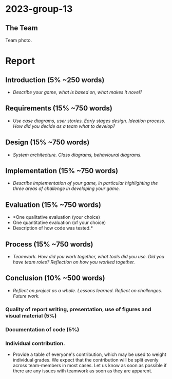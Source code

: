 # 2023-group-13
## The Team
Team photo.

# Report
## Introduction (5% ~250 words)
 - *Describe your game, what is based on, what makes it novel?*

## Requirements (15% ~750 words)
-  *Use case diagrams, user stories. Early stages design. Ideation process. How did you decide as a team what to develop?*

## Design (15% ~750 words)
-   *System architecture. Class diagrams, behavioural diagrams.*

## Implementation (15% ~750 words)
-  *Describe implementation of your game, in particular highlighting the three areas of challenge in developing your game.*

## Evaluation (15% ~750 words)
-  *One qualitative evaluation (your choice)
-   One quantitative evaluation (of your choice)
-   Description of how code was tested.*

## Process (15% ~750 words)
- *Teamwork. How did you work together, what tools did you use. Did you have team roles? Reflection on how you worked together.*

## Conclusion (10% ~500 words)
-  *Reflect on project as a whole. Lessons learned. Reflect on challenges. Future work.*

### Quality of report writing, presentation, use of figures and visual material (5%)

### Documentation of code (5%)

### Individual contribution. 
- Provide a table of everyone's contribution, which may be used to weight individual grades. We expect that the contribution will be split evenly across team-members in most cases. Let us know as soon as possible if there are any issues with teamwork as soon as they are apparent.
